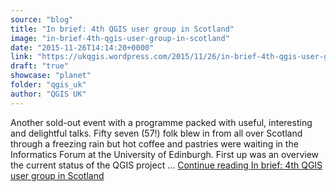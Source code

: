 ```yaml
---
source: "blog"
title: "In brief: 4th QGIS user group in Scotland"
image: "in-brief-4th-qgis-user-group-in-scotland"
date: "2015-11-26T14:14:20+0000"
link: "https://ukqgis.wordpress.com/2015/11/26/in-brief-4th-qgis-user-group-in-scotland/"
draft: "true"
showcase: "planet"
folder: "qgis_uk"
author: "QGIS UK"
---
```


Another sold-out event with a programme packed with useful, interesting and delightful talks. Fifty seven (57!) folk blew in from all over Scotland through a freezing rain but hot coffee and pastries were waiting in the Informatics Forum at the University of Edinburgh. First up was an overview the current status of the QGIS project &#8230; <a class="more-link" href="https://ukqgis.wordpress.com/2015/11/26/in-brief-4th-qgis-user-group-in-scotland/">Continue reading <span class="screen-reader-text">In brief: 4th QGIS user group in&#160;Scotland</span></a>
